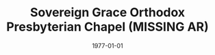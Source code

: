 ---
date: &id001 1977-01-01
end_date: 1985-05-18
location:
  address: Yuba City
  city: MISSING
  state: AR
minister:
- end: 1981-01-01
  name: William Fredericks
  start: 1980-01-01
  type: Evangelist
ministers:
- William Fredericks
name: Sovereign Grace Orthodox Presbyterian Chapel
names: null
origination_date: *id001
raw_data: "AR  Yuba City\nSovereign Grace Orthodox Presbyterian Chapel  (1977\u2013\
  May 18, 1985)\nEvangelist: William Fredericks, 1980\u201381"
received_from: null
states:
- AR
status:
  active: false
  end_date: null
  reason: null
  received_from: null
  withdrawal_to: null
title: Sovereign Grace Orthodox Presbyterian Chapel (MISSING AR)
year_established:
- 1977

---
